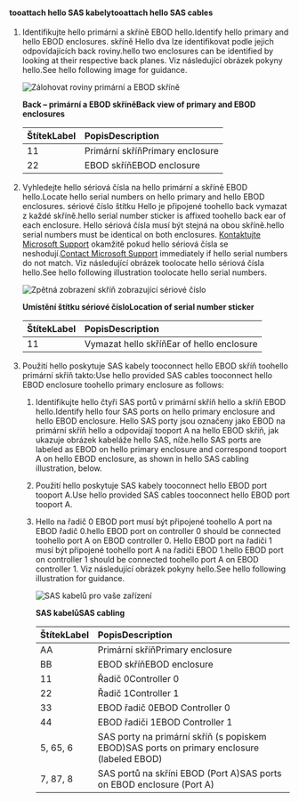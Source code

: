 <!--author=alkohli last changed:02/22/16-->

#### <a name="tooattach-hello-sas-cables"></a><span data-ttu-id="34ad5-101">tooattach hello SAS kabely</span><span class="sxs-lookup"><span data-stu-id="34ad5-101">tooattach hello SAS cables</span></span>
1. <span data-ttu-id="34ad5-102">Identifikujte hello primární a skříně EBOD hello.</span><span class="sxs-lookup"><span data-stu-id="34ad5-102">Identify hello primary and hello EBOD enclosures.</span></span> <span data-ttu-id="34ad5-103">skříně Hello dva lze identifikovat podle jejich odpovídajících back roviny.</span><span class="sxs-lookup"><span data-stu-id="34ad5-103">hello two enclosures can be identified by looking at their respective back planes.</span></span> <span data-ttu-id="34ad5-104">Viz následující obrázek pokyny hello.</span><span class="sxs-lookup"><span data-stu-id="34ad5-104">See hello following image for guidance.</span></span> 
   
    ![Zálohovat roviny primární a EBOD skříně](./media/storsimple-sas-cable-8600/HCSBackplaneofprimaryandEBODenclosure.png)
   
    <span data-ttu-id="34ad5-106">**Back – primární a EBOD skříně**</span><span class="sxs-lookup"><span data-stu-id="34ad5-106">**Back view of primary and EBOD enclosures**</span></span>
   
   | <span data-ttu-id="34ad5-107">Štítek</span><span class="sxs-lookup"><span data-stu-id="34ad5-107">Label</span></span> | <span data-ttu-id="34ad5-108">Popis</span><span class="sxs-lookup"><span data-stu-id="34ad5-108">Description</span></span> |
   |:--- |:--- |
   | <span data-ttu-id="34ad5-109">1</span><span class="sxs-lookup"><span data-stu-id="34ad5-109">1</span></span> |<span data-ttu-id="34ad5-110">Primární skříň</span><span class="sxs-lookup"><span data-stu-id="34ad5-110">Primary enclosure</span></span> |
   | <span data-ttu-id="34ad5-111">2</span><span class="sxs-lookup"><span data-stu-id="34ad5-111">2</span></span> |<span data-ttu-id="34ad5-112">EBOD skříň</span><span class="sxs-lookup"><span data-stu-id="34ad5-112">EBOD enclosure</span></span> |
2. <span data-ttu-id="34ad5-113">Vyhledejte hello sériová čísla na hello primární a skříně EBOD hello.</span><span class="sxs-lookup"><span data-stu-id="34ad5-113">Locate hello serial numbers on hello primary and hello EBOD enclosures.</span></span> <span data-ttu-id="34ad5-114">sériové číslo štítku Hello je připojené toohello back vymazat z každé skříně.</span><span class="sxs-lookup"><span data-stu-id="34ad5-114">hello serial number sticker is affixed toohello back ear of each enclosure.</span></span> <span data-ttu-id="34ad5-115">Hello sériová čísla musí být stejná na obou skříně.</span><span class="sxs-lookup"><span data-stu-id="34ad5-115">hello serial numbers must be identical on both enclosures.</span></span> <span data-ttu-id="34ad5-116">[Kontaktujte Microsoft Support](../articles/storsimple/storsimple-contact-microsoft-support.md) okamžitě pokud hello sériová čísla se neshodují.</span><span class="sxs-lookup"><span data-stu-id="34ad5-116">[Contact Microsoft Support](../articles/storsimple/storsimple-contact-microsoft-support.md) immediately if hello serial numbers do not match.</span></span> <span data-ttu-id="34ad5-117">Viz následující obrázek toolocate hello sériová čísla hello.</span><span class="sxs-lookup"><span data-stu-id="34ad5-117">See hello following illustration toolocate hello serial numbers.</span></span>
   
    ![Zpětná zobrazení skříň zobrazující sériové číslo](./media/storsimple-sas-cable-8600/HCSRearviewofenclosureindicatinglocationofserialnumbersticker.png)
   
    <span data-ttu-id="34ad5-119">**Umístění štítku sériové číslo**</span><span class="sxs-lookup"><span data-stu-id="34ad5-119">**Location of serial number sticker**</span></span>
   
   | <span data-ttu-id="34ad5-120">Štítek</span><span class="sxs-lookup"><span data-stu-id="34ad5-120">Label</span></span> | <span data-ttu-id="34ad5-121">Popis</span><span class="sxs-lookup"><span data-stu-id="34ad5-121">Description</span></span> |
   |:--- |:--- |
   | <span data-ttu-id="34ad5-122">1</span><span class="sxs-lookup"><span data-stu-id="34ad5-122">1</span></span> |<span data-ttu-id="34ad5-123">Vymazat hello skříň</span><span class="sxs-lookup"><span data-stu-id="34ad5-123">Ear of hello enclosure</span></span> |
3. <span data-ttu-id="34ad5-124">Použití hello poskytuje SAS kabely tooconnect hello EBOD skříň toohello primární skříň takto:</span><span class="sxs-lookup"><span data-stu-id="34ad5-124">Use hello provided SAS cables tooconnect hello EBOD enclosure toohello primary enclosure as follows:</span></span>
   
   1. <span data-ttu-id="34ad5-125">Identifikujte hello čtyři SAS portů v primární skříň hello a skříň EBOD hello.</span><span class="sxs-lookup"><span data-stu-id="34ad5-125">Identify hello four SAS ports on hello primary enclosure and hello EBOD enclosure.</span></span> <span data-ttu-id="34ad5-126">Hello SAS porty jsou označeny jako EBOD na primární skříň hello a odpovídají tooport A na hello EBOD skříň, jak ukazuje obrázek kabeláže hello SAS, níže.</span><span class="sxs-lookup"><span data-stu-id="34ad5-126">hello SAS ports are labeled as EBOD on hello primary enclosure and correspond tooport A on hello EBOD enclosure, as shown in hello SAS cabling illustration, below.</span></span>
   2. <span data-ttu-id="34ad5-127">Použití hello poskytuje SAS kabely tooconnect hello EBOD port tooport A.</span><span class="sxs-lookup"><span data-stu-id="34ad5-127">Use hello provided SAS cables tooconnect hello EBOD port tooport A.</span></span>
   3. <span data-ttu-id="34ad5-128">Hello na řadič 0 EBOD port musí být připojené toohello A port na EBOD řadič 0.</span><span class="sxs-lookup"><span data-stu-id="34ad5-128">hello EBOD port on controller 0 should be connected toohello port A on EBOD controller 0.</span></span> <span data-ttu-id="34ad5-129">Hello EBOD port na řadiči 1 musí být připojené toohello port A na řadiči EBOD 1.</span><span class="sxs-lookup"><span data-stu-id="34ad5-129">hello EBOD port on controller 1 should be connected toohello port A on EBOD controller 1.</span></span> <span data-ttu-id="34ad5-130">Viz následující obrázek pokyny hello.</span><span class="sxs-lookup"><span data-stu-id="34ad5-130">See hello following illustration for guidance.</span></span> 
      
      ![SAS kabelů pro vaše zařízení](./media/storsimple-sas-cable-8600/HCSSAScablingforyourdevice.png)
      
      <span data-ttu-id="34ad5-132">**SAS kabelů**</span><span class="sxs-lookup"><span data-stu-id="34ad5-132">**SAS cabling**</span></span>
      
      | <span data-ttu-id="34ad5-133">Štítek</span><span class="sxs-lookup"><span data-stu-id="34ad5-133">Label</span></span> | <span data-ttu-id="34ad5-134">Popis</span><span class="sxs-lookup"><span data-stu-id="34ad5-134">Description</span></span> |
      |:--- |:--- |
      | <span data-ttu-id="34ad5-135">A</span><span class="sxs-lookup"><span data-stu-id="34ad5-135">A</span></span> |<span data-ttu-id="34ad5-136">Primární skříň</span><span class="sxs-lookup"><span data-stu-id="34ad5-136">Primary enclosure</span></span> |
      | <span data-ttu-id="34ad5-137">B</span><span class="sxs-lookup"><span data-stu-id="34ad5-137">B</span></span> |<span data-ttu-id="34ad5-138">EBOD skříň</span><span class="sxs-lookup"><span data-stu-id="34ad5-138">EBOD enclosure</span></span> |
      | <span data-ttu-id="34ad5-139">1</span><span class="sxs-lookup"><span data-stu-id="34ad5-139">1</span></span> |<span data-ttu-id="34ad5-140">Řadič 0</span><span class="sxs-lookup"><span data-stu-id="34ad5-140">Controller 0</span></span> |
      | <span data-ttu-id="34ad5-141">2</span><span class="sxs-lookup"><span data-stu-id="34ad5-141">2</span></span> |<span data-ttu-id="34ad5-142">Řadič 1</span><span class="sxs-lookup"><span data-stu-id="34ad5-142">Controller 1</span></span> |
      | <span data-ttu-id="34ad5-143">3</span><span class="sxs-lookup"><span data-stu-id="34ad5-143">3</span></span> |<span data-ttu-id="34ad5-144">EBOD řadič 0</span><span class="sxs-lookup"><span data-stu-id="34ad5-144">EBOD Controller 0</span></span> |
      | <span data-ttu-id="34ad5-145">4</span><span class="sxs-lookup"><span data-stu-id="34ad5-145">4</span></span> |<span data-ttu-id="34ad5-146">EBOD řadiči 1</span><span class="sxs-lookup"><span data-stu-id="34ad5-146">EBOD Controller 1</span></span> |
      | <span data-ttu-id="34ad5-147">5, 6</span><span class="sxs-lookup"><span data-stu-id="34ad5-147">5, 6</span></span> |<span data-ttu-id="34ad5-148">SAS porty na primární skříň (s popiskem EBOD)</span><span class="sxs-lookup"><span data-stu-id="34ad5-148">SAS ports on primary enclosure (labeled EBOD)</span></span> |
      | <span data-ttu-id="34ad5-149">7, 8</span><span class="sxs-lookup"><span data-stu-id="34ad5-149">7, 8</span></span> |<span data-ttu-id="34ad5-150">SAS portů na skříni EBOD (Port A)</span><span class="sxs-lookup"><span data-stu-id="34ad5-150">SAS ports on EBOD enclosure (Port A)</span></span> |

